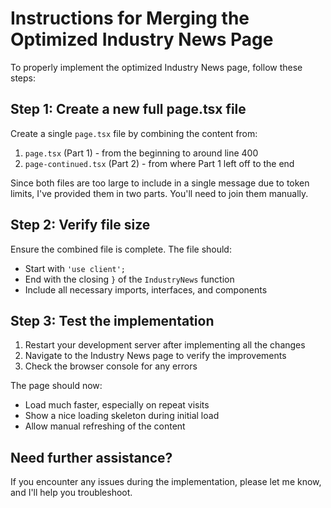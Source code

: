 # Instructions for Merging the Optimized Industry News Page

To properly implement the optimized Industry News page, follow these steps:

## Step 1: Create a new full page.tsx file

Create a single `page.tsx` file by combining the content from:
1. `page.tsx` (Part 1) - from the beginning to around line 400
2. `page-continued.tsx` (Part 2) - from where Part 1 left off to the end

Since both files are too large to include in a single message due to token limits, I've provided them in two parts. You'll need to join them manually.

## Step 2: Verify file size

Ensure the combined file is complete. The file should:
- Start with `'use client';`
- End with the closing `}` of the `IndustryNews` function
- Include all necessary imports, interfaces, and components

## Step 3: Test the implementation

1. Restart your development server after implementing all the changes
2. Navigate to the Industry News page to verify the improvements
3. Check the browser console for any errors

The page should now:
- Load much faster, especially on repeat visits
- Show a nice loading skeleton during initial load
- Allow manual refreshing of the content

## Need further assistance?

If you encounter any issues during the implementation, please let me know, and I'll help you troubleshoot.
